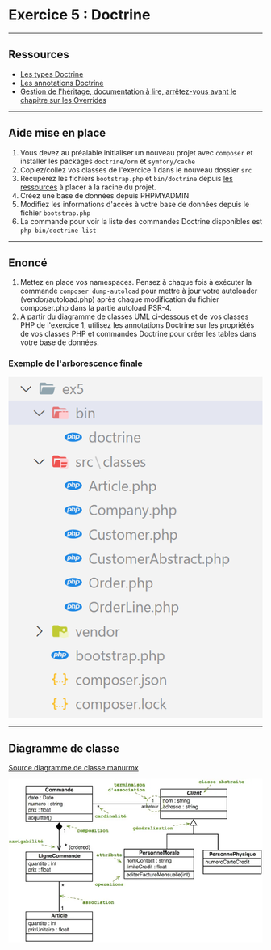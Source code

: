 # Exercice 5 : Doctrine

---

## Ressources

- [Les types Doctrine](https://www.doctrine-project.org/projects/doctrine-dbal/en/4.0/reference/types.html)
- [Les annotations Doctrine](https://www.doctrine-project.org/projects/doctrine-orm/en/2.7/reference/annotations-reference.html)
- [Gestion de l'héritage, documentation à lire, arrêtez-vous avant le chapitre sur les Overrides](https://www.doctrine-project.org/projects/doctrine-orm/en/3.1/reference/inheritance-mapping.html)

---

## Aide mise en place

1. Vous devez au préalable initialiser un nouveau projet avec `composer` et installer les packages `doctrine/orm` et `symfony/cache`
2. Copiez/collez vos classes de l'exercice 1 dans le nouveau dossier `src`
3. Récupérez les fichiers `bootstrap.php` et `bin/doctrine` depuis [les ressources](./ressources/doctrine-config/) à placer à la racine du projet.
4. Créez une base de données depuis PHPMYADMIN
5. Modifiez les informations d'accès à votre base de données depuis le fichier `bootstrap.php`
6. La commande pour voir la liste des commandes Doctrine disponibles est `php bin/doctrine list`

---

## Enoncé

1. Mettez en place vos namespaces.
Pensez à chaque fois à exécuter la commande `composer dump-autoload` pour mettre à jour votre autoloader (vendor/autoload.php) après chaque modification du fichier composer.php dans la partie autoload PSR-4.
2. A partir du diagramme de classes UML ci-dessous et de vos classes PHP de l'exercice 1, utilisez les annotations Doctrine sur les propriétés de vos classes PHP et commandes Doctrine pour créer les tables dans votre base de données.

### Exemple de l'arborescence finale

![arbre](./img/arborescence_ex5.PNG)

---

## Diagramme de classe

[Source diagramme de classe manurmx](https://medium.com/@manurnx/le-diagramme-de-classes-2447602613f2)

![eshop](./img/diag_class_product.webp)


